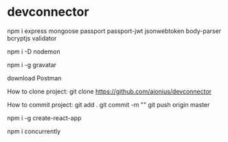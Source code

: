 # devconnector

npm i express mongoose passport passport-jwt jsonwebtoken body-parser bcryptjs validator

npm i -D nodemon

npm i -g gravatar

download Postman

How to clone project:
git clone https://github.com/aionius/devconnector

How to commit project:
git add .
git commit -m "<comment>"
git push origin master

npm i -g create-react-app

npm i concurrently

